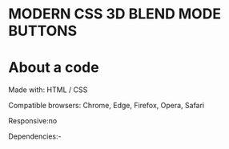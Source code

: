 # MODERN CSS 3D BLEND MODE BUTTONS

# About a code

Made with: HTML / CSS

Compatible browsers: Chrome, Edge, Firefox, Opera, Safari

Responsive:no

Dependencies:-
